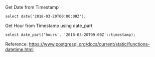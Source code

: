 Get Date from Timestamp

`
select date('2018-03-20T00:00:00Z');
`

Get Hour from Timestamp using date_part

`
select date_part('hours', '2018-03-20T09:00Z'::timestamp);
`

Reference: https://www.postgresql.org/docs/current/static/functions-datetime.html
